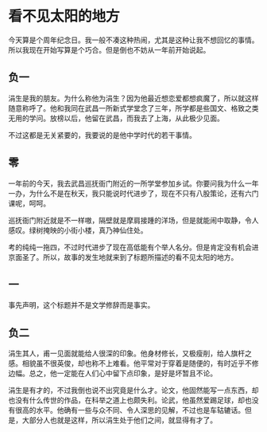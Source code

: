 # 看不见太阳的地方

今天算是个周年纪念日。我一般不凑这种热闹，尤其是这种让我不想回忆的事情。所以我现在开始写算是个巧合。但是倒也不妨从一年前开始说起。

## 负一

涓生是我的朋友。为什么称他为涓生？因为他最近想恋爱都想疯魔了，所以就这样随意称呼了。他和我同在武昌一所新式学堂念了三年，所学都是些国文、格致之类无用的学问。放榜以后，他留在武昌，而我去了上海，从此极少见面。

不过这都是无关紧要的，我要说的是他中学时代的若干事情。

## 零

一年前的今天，我去武昌巡抚衙门附近的一所学堂参加乡试。你要问我为什么一年一办，为什么不是在秋天，我只能说时代进步了，现在不只有八股策论，还有六门课呢，呵呵。

巡抚衙门附近就是不一样嗷，隔壁就是摩肩接踵的洋场，但是就能闹中取静，令人感叹。绿树掩映的小街小楼，真乃神仙住处。

考的纯纯一拖四，不过时代进步了现在高低能有个举人名分。但是肯定没有机会进京面圣了。所以，故事的发生地就来到了标题所描述的看不见太阳的地方。

## 一
 
事先声明，这个标题并不是文学修辞而是事实。

## 负二

涓生其人，甫一见面就能给人很深的印象。他身材修长，又极瘦削，给人旗杆之感。相貌虽不很英俊，却也称不上难看。他平常对于穿着是随便的，有时近乎不修边幅。总之，他一定能在人们心中留下点印象，是好是坏暂且不论。

涓生是有才的，不过我倒也说不出究竟是什么才。论文，他固然能写一点东西，却也没有什么传世的作品，在科举之道上也颇失利。论武，他虽然爱踢足球，却也没有很高的水平。他确有一些与众不同、令人深思的见解，不过也是车轱辘话。但是，大部分人也就是这样，所以涓生处于他们之间，就显得有才了。

